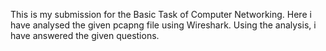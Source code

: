 This is my submission for the Basic Task of Computer Networking.
Here i have analysed the given pcapng file using Wireshark.
Using the analysis, i have answered the given questions.
